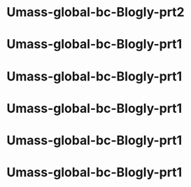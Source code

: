 # Umass-global-bc-Blogly-prt2
# Umass-global-bc-Blogly-prt1
# Umass-global-bc-Blogly-prt1
# Umass-global-bc-Blogly-prt1
# Umass-global-bc-Blogly-prt1
# Umass-global-bc-Blogly-prt1
